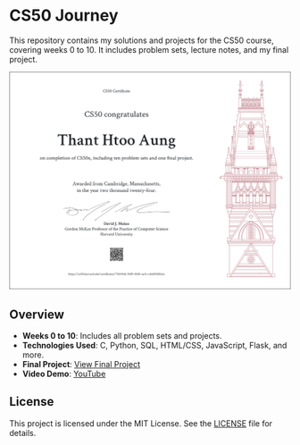 # CS50 Journey

This repository contains my solutions and projects for the CS50 course, covering weeks 0 to 10. It includes problem sets, lecture notes, and my final project.

![CS50 Certificate](/certificate/CS50x.png)

## Overview

- **Weeks 0 to 10**: Includes all problem sets and projects.
- **Technologies Used**: C, Python, SQL, HTML/CSS, JavaScript, Flask, and more.
- **Final Project**: [View Final Project](https://github.com/thanthtooaung-coding/Employee-Attendance-And-Payroll-Management-System)
- **Video Demo**: [YouTube](https://www.youtube.com/watch?v=VQyQkcth4Qw&t=2s)

## License

This project is licensed under the MIT License. See the [LICENSE](LICENSE) file for details.
